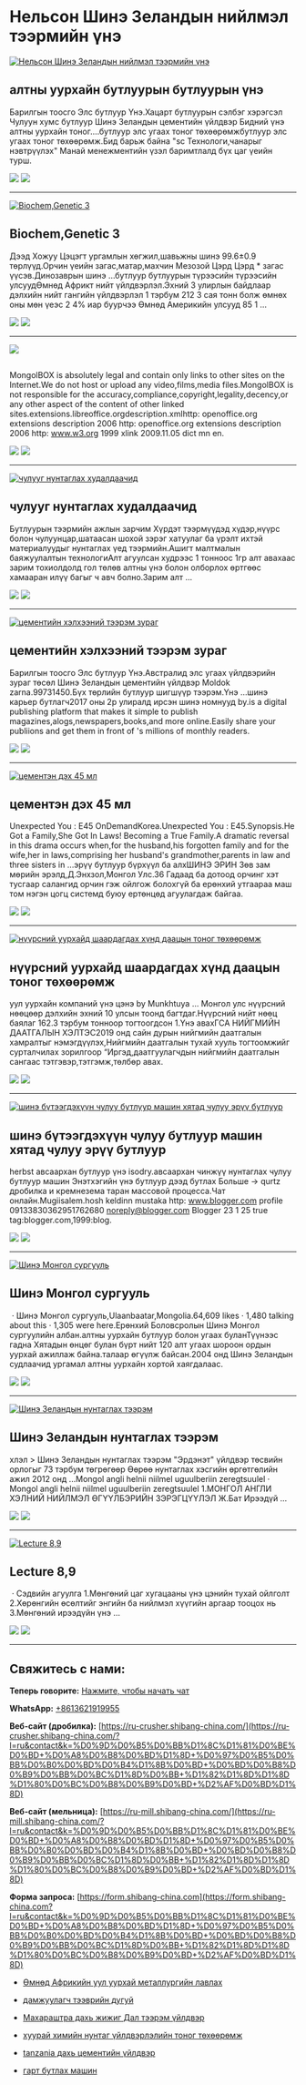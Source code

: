 # Нельсон Шинэ Зеландын нийлмэл тээрмийн үнэ

<a href="https://swt.shibang-china.com/?l=ru&img&k=%D0%9D%D0%B5%D0%BB%D1%8C%D1%81%D0%BE%D0%BD+%D0%A8%D0%B8%D0%BD%D1%8D+%D0%97%D0%B5%D0%BB%D0%B0%D0%BD%D0%B4%D1%8B%D0%BD+%D0%BD%D0%B8%D0%B9%D0%BB%D0%BC%D1%8D%D0%BB+%D1%82%D1%8D%D1%8D%D1%80%D0%BC%D0%B8%D0%B9%D0%BD+%D2%AF%D0%BD%D1%8D" target="_blank">![Нельсон Шинэ Зеландын нийлмэл тээрмийн үнэ](http://static.shibang-china.com/all-800x300/371.jpg)</a>

## алтны уурхайн бутлуурын бутлуурын үнэ
Барилгын тоосго Элс бутлуур Үнэ.Хацарт бутлуурын сэлбэг хэрэгсэл Чулуун хумс бутлуур Шинэ Зеландын цементийн үйлдвэр Бидний үнэ алтны уурхайн тоног.…бутлуур элс угаах тоног төхөөрөмжбутлуур элс угаах тоног төхөөрөмж.Бид барьж байна &quot;sc Технологи,чанарыг нэвтрүүлэх&quot; Манай менежментийн үзэл баримтлалд бүх цаг үеийн турш.


<a href="https://whatsapp.shibangsoft.com/WhatsApp.php" target="_blank" title="WhatsApp">![](http://static.shibang-china.com/icon/whatsapp.png)</a> <a href="https://swt.shibang-china.com/?l=ru&icon&k=%D0%9D%D0%B5%D0%BB%D1%8C%D1%81%D0%BE%D0%BD+%D0%A8%D0%B8%D0%BD%D1%8D+%D0%97%D0%B5%D0%BB%D0%B0%D0%BD%D0%B4%D1%8B%D0%BD+%D0%BD%D0%B8%D0%B9%D0%BB%D0%BC%D1%8D%D0%BB+%D1%82%D1%8D%D1%8D%D1%80%D0%BC%D0%B8%D0%B9%D0%BD+%D2%AF%D0%BD%D1%8D" target="_blank">![](http://static.shibang-china.com/icon/chat-ru.png)</a>

---

<a href="https://swt.shibang-china.com/?l=ru&img&k=%D0%9D%D0%B5%D0%BB%D1%8C%D1%81%D0%BE%D0%BD+%D0%A8%D0%B8%D0%BD%D1%8D+%D0%97%D0%B5%D0%BB%D0%B0%D0%BD%D0%B4%D1%8B%D0%BD+%D0%BD%D0%B8%D0%B9%D0%BB%D0%BC%D1%8D%D0%BB+%D1%82%D1%8D%D1%8D%D1%80%D0%BC%D0%B8%D0%B9%D0%BD+%D2%AF%D0%BD%D1%8D" target="_blank">![Biochem,Genetic 3](http://static.shibang-china.com/all-800x300/146.jpg)</a>

## Biochem,Genetic 3
Дээд Хожуу Цэцэгт ургамлын хөгжил,шавьжны шинэ 99.6&#177;0.9 төрлүүд.Орчин үеийн загас,матар,махчин Мезозой Цэрд Цэрд * загас үүсэв.Динозаврын шинэ …бутлуур бутлуурын түрээсийн түрээсийн улсуудӨмнөд Африкт нийт үйлдвэрлэл.Эхний 3 улирлын байдлаар дэлхийн нийт гангийн үйлдвэрлэл 1 тэрбум 212 3 сая тонн болж өмнөх оны мөн үеэс 2 4% иар буурчээ Өмнөд Америкийн улсууд 85 1 …


<a href="https://whatsapp.shibangsoft.com/WhatsApp.php" target="_blank" title="WhatsApp">![](http://static.shibang-china.com/icon/whatsapp.png)</a> <a href="https://swt.shibang-china.com/?l=ru&icon&k=%D0%9D%D0%B5%D0%BB%D1%8C%D1%81%D0%BE%D0%BD+%D0%A8%D0%B8%D0%BD%D1%8D+%D0%97%D0%B5%D0%BB%D0%B0%D0%BD%D0%B4%D1%8B%D0%BD+%D0%BD%D0%B8%D0%B9%D0%BB%D0%BC%D1%8D%D0%BB+%D1%82%D1%8D%D1%8D%D1%80%D0%BC%D0%B8%D0%B9%D0%BD+%D2%AF%D0%BD%D1%8D" target="_blank">![](http://static.shibang-china.com/icon/chat-ru.png)</a>

---

<a href="https://swt.shibang-china.com/?l=ru&img&k=%D0%9D%D0%B5%D0%BB%D1%8C%D1%81%D0%BE%D0%BD+%D0%A8%D0%B8%D0%BD%D1%8D+%D0%97%D0%B5%D0%BB%D0%B0%D0%BD%D0%B4%D1%8B%D0%BD+%D0%BD%D0%B8%D0%B9%D0%BB%D0%BC%D1%8D%D0%BB+%D1%82%D1%8D%D1%8D%D1%80%D0%BC%D0%B8%D0%B9%D0%BD+%D2%AF%D0%BD%D1%8D" target="_blank">![](http://static.shibang-china.com/all-800x300/189.jpg)</a>

## 
MongolBOX is absolutely legal and contain only links to other sites on the Internet.We do not host or upload any video,films,media files.MongolBOX is not responsible for the accuracy,compliance,copyright,legality,decency,or any other aspect of the content of other linked sites.extensions.libreoffice.orgdescription.xmlhttp: openoffice.org extensions description 2006 http: openoffice.org extensions description 2006 http: www.w3.org 1999 xlink 2009.11.05 dict mn en.


<a href="https://whatsapp.shibangsoft.com/WhatsApp.php" target="_blank" title="WhatsApp">![](http://static.shibang-china.com/icon/whatsapp.png)</a> <a href="https://swt.shibang-china.com/?l=ru&icon&k=%D0%9D%D0%B5%D0%BB%D1%8C%D1%81%D0%BE%D0%BD+%D0%A8%D0%B8%D0%BD%D1%8D+%D0%97%D0%B5%D0%BB%D0%B0%D0%BD%D0%B4%D1%8B%D0%BD+%D0%BD%D0%B8%D0%B9%D0%BB%D0%BC%D1%8D%D0%BB+%D1%82%D1%8D%D1%8D%D1%80%D0%BC%D0%B8%D0%B9%D0%BD+%D2%AF%D0%BD%D1%8D" target="_blank">![](http://static.shibang-china.com/icon/chat-ru.png)</a>

---

<a href="https://swt.shibang-china.com/?l=ru&img&k=%D0%9D%D0%B5%D0%BB%D1%8C%D1%81%D0%BE%D0%BD+%D0%A8%D0%B8%D0%BD%D1%8D+%D0%97%D0%B5%D0%BB%D0%B0%D0%BD%D0%B4%D1%8B%D0%BD+%D0%BD%D0%B8%D0%B9%D0%BB%D0%BC%D1%8D%D0%BB+%D1%82%D1%8D%D1%8D%D1%80%D0%BC%D0%B8%D0%B9%D0%BD+%D2%AF%D0%BD%D1%8D" target="_blank">![чулууг нунтаглах худалдаачид](http://static.shibang-china.com/all-800x300/279.jpg)</a>

## чулууг нунтаглах худалдаачид
Бутлуурын тээрмийн ажлын зарчим Хүрдэт тээрмүүдэд хүдэр,нүүрс болон чулуунцар,шатаасан шохой зэрэг хатуулаг ба үрэлт ихтэй материалуудыг нунтаглах үед тээрмийн.Ашигт малтмалын баяжуулалтын технологиАлт агуулсан худрээс 1 тонноос 1гр алт авахаас зарим тохиолдолд гол төлөв алтны үнэ болон олборлох өртгөөс хамааран илүү багыг ч авч болно.Зарим алт …


<a href="https://whatsapp.shibangsoft.com/WhatsApp.php" target="_blank" title="WhatsApp">![](http://static.shibang-china.com/icon/whatsapp.png)</a> <a href="https://swt.shibang-china.com/?l=ru&icon&k=%D0%9D%D0%B5%D0%BB%D1%8C%D1%81%D0%BE%D0%BD+%D0%A8%D0%B8%D0%BD%D1%8D+%D0%97%D0%B5%D0%BB%D0%B0%D0%BD%D0%B4%D1%8B%D0%BD+%D0%BD%D0%B8%D0%B9%D0%BB%D0%BC%D1%8D%D0%BB+%D1%82%D1%8D%D1%8D%D1%80%D0%BC%D0%B8%D0%B9%D0%BD+%D2%AF%D0%BD%D1%8D" target="_blank">![](http://static.shibang-china.com/icon/chat-ru.png)</a>

---

<a href="https://swt.shibang-china.com/?l=ru&img&k=%D0%9D%D0%B5%D0%BB%D1%8C%D1%81%D0%BE%D0%BD+%D0%A8%D0%B8%D0%BD%D1%8D+%D0%97%D0%B5%D0%BB%D0%B0%D0%BD%D0%B4%D1%8B%D0%BD+%D0%BD%D0%B8%D0%B9%D0%BB%D0%BC%D1%8D%D0%BB+%D1%82%D1%8D%D1%8D%D1%80%D0%BC%D0%B8%D0%B9%D0%BD+%D2%AF%D0%BD%D1%8D" target="_blank">![цементийн хэлхээний тээрэм зураг](http://static.shibang-china.com/all-800x300/1250.jpg)</a>

## цементийн хэлхээний тээрэм зураг
Барилгын тоосго Элс бутлуур Үнэ.Австралид элс угаах үйлдвэрийн зураг төсөл Шинэ Зеландын цементийн үйлдвэр Moldok zarna.99731450.Бүх төрлийн бутлуур шигшүүр тээрэм.Үнэ …шинэ карьер бутлагч2017 оны 2р улиралд ирсэн шинэ номнууд by.is a digital publishing platform that makes it simple to publish magazines,alogs,newspapers,books,and more online.Easily share your publiions and get them in front of 's millions of monthly readers.


<a href="https://whatsapp.shibangsoft.com/WhatsApp.php" target="_blank" title="WhatsApp">![](http://static.shibang-china.com/icon/whatsapp.png)</a> <a href="https://swt.shibang-china.com/?l=ru&icon&k=%D0%9D%D0%B5%D0%BB%D1%8C%D1%81%D0%BE%D0%BD+%D0%A8%D0%B8%D0%BD%D1%8D+%D0%97%D0%B5%D0%BB%D0%B0%D0%BD%D0%B4%D1%8B%D0%BD+%D0%BD%D0%B8%D0%B9%D0%BB%D0%BC%D1%8D%D0%BB+%D1%82%D1%8D%D1%8D%D1%80%D0%BC%D0%B8%D0%B9%D0%BD+%D2%AF%D0%BD%D1%8D" target="_blank">![](http://static.shibang-china.com/icon/chat-ru.png)</a>

---

<a href="https://swt.shibang-china.com/?l=ru&img&k=%D0%9D%D0%B5%D0%BB%D1%8C%D1%81%D0%BE%D0%BD+%D0%A8%D0%B8%D0%BD%D1%8D+%D0%97%D0%B5%D0%BB%D0%B0%D0%BD%D0%B4%D1%8B%D0%BD+%D0%BD%D0%B8%D0%B9%D0%BB%D0%BC%D1%8D%D0%BB+%D1%82%D1%8D%D1%8D%D1%80%D0%BC%D0%B8%D0%B9%D0%BD+%D2%AF%D0%BD%D1%8D" target="_blank">![цементэн дэх 45 мл](http://static.shibang-china.com/all-800x300/998.jpg)</a>

## цементэн дэх 45 мл
Unexpected You : E45 OnDemandKorea.Unexpected You : E45.Synopsis.He Got a Family,She Got In Laws! Becoming a True Family.A dramatic reversal in this drama occurs when,for the husband,his forgotten family and for the wife,her in laws,comprising her husband's grandmother,parents in law and three sisters in …эрүү бутлуур бүрхүүл ба алхШИНЭ ЭРИН Зөв зам мөрийн эрэлд,Д.Энхзол,Монгол Улс.36 Гадаад ба дотоод орчинг хэт тусгаар салангид орчин гэж ойлгож болохгүй ба ерөнхий утгаараа маш том нэгэн цогц системд буюу ертөнцөд агуулагдаж байгаа.


<a href="https://whatsapp.shibangsoft.com/WhatsApp.php" target="_blank" title="WhatsApp">![](http://static.shibang-china.com/icon/whatsapp.png)</a> <a href="https://swt.shibang-china.com/?l=ru&icon&k=%D0%9D%D0%B5%D0%BB%D1%8C%D1%81%D0%BE%D0%BD+%D0%A8%D0%B8%D0%BD%D1%8D+%D0%97%D0%B5%D0%BB%D0%B0%D0%BD%D0%B4%D1%8B%D0%BD+%D0%BD%D0%B8%D0%B9%D0%BB%D0%BC%D1%8D%D0%BB+%D1%82%D1%8D%D1%8D%D1%80%D0%BC%D0%B8%D0%B9%D0%BD+%D2%AF%D0%BD%D1%8D" target="_blank">![](http://static.shibang-china.com/icon/chat-ru.png)</a>

---

<a href="https://swt.shibang-china.com/?l=ru&img&k=%D0%9D%D0%B5%D0%BB%D1%8C%D1%81%D0%BE%D0%BD+%D0%A8%D0%B8%D0%BD%D1%8D+%D0%97%D0%B5%D0%BB%D0%B0%D0%BD%D0%B4%D1%8B%D0%BD+%D0%BD%D0%B8%D0%B9%D0%BB%D0%BC%D1%8D%D0%BB+%D1%82%D1%8D%D1%8D%D1%80%D0%BC%D0%B8%D0%B9%D0%BD+%D2%AF%D0%BD%D1%8D" target="_blank">![нүүрсний уурхайд шаардагдах хүнд даацын тоног төхөөрөмж](http://static.shibang-china.com/all-800x300/222.jpg)</a>

## нүүрсний уурхайд шаардагдах хүнд даацын тоног төхөөрөмж
уул уурхайн компаний үнэ цэнэ by Munkhtuya … Монгол улс нүүрсний нөөцөөр дэлхийн эхний 10 улсын тоонд багтдаг.Нүүрсний нийт нөөц баялаг 162.3 тэрбум тонноор тогтоогдсон 1.Үнэ авахГСА НИЙГМИЙН ДААТГАЛЫН ХЭЛТЭС2019 онд сайн дурын нийгмийн даатгалын хамралтыг нэмэгдүүлэх,Нийгмийн даатгалын тухай хууль тогтоомжийг сурталчилах зорилгоор “Иргэд,даатгуулагчдын нийгмийн даатгалын сангаас тэтгэвэр,тэтгэмж,төлбөр авах.


<a href="https://whatsapp.shibangsoft.com/WhatsApp.php" target="_blank" title="WhatsApp">![](http://static.shibang-china.com/icon/whatsapp.png)</a> <a href="https://swt.shibang-china.com/?l=ru&icon&k=%D0%9D%D0%B5%D0%BB%D1%8C%D1%81%D0%BE%D0%BD+%D0%A8%D0%B8%D0%BD%D1%8D+%D0%97%D0%B5%D0%BB%D0%B0%D0%BD%D0%B4%D1%8B%D0%BD+%D0%BD%D0%B8%D0%B9%D0%BB%D0%BC%D1%8D%D0%BB+%D1%82%D1%8D%D1%8D%D1%80%D0%BC%D0%B8%D0%B9%D0%BD+%D2%AF%D0%BD%D1%8D" target="_blank">![](http://static.shibang-china.com/icon/chat-ru.png)</a>

---

<a href="https://swt.shibang-china.com/?l=ru&img&k=%D0%9D%D0%B5%D0%BB%D1%8C%D1%81%D0%BE%D0%BD+%D0%A8%D0%B8%D0%BD%D1%8D+%D0%97%D0%B5%D0%BB%D0%B0%D0%BD%D0%B4%D1%8B%D0%BD+%D0%BD%D0%B8%D0%B9%D0%BB%D0%BC%D1%8D%D0%BB+%D1%82%D1%8D%D1%8D%D1%80%D0%BC%D0%B8%D0%B9%D0%BD+%D2%AF%D0%BD%D1%8D" target="_blank">![шинэ бүтээгдэхүүн чулуу бутлуур машин хятад чулуу эрүү бутлуур](http://static.shibang-china.com/all-800x300/1151.jpg)</a>

## шинэ бүтээгдэхүүн чулуу бутлуур машин хятад чулуу эрүү бутлуур
herbst авсаархан бутлуур үнэ isodry.авсаархан чинжүү нунтаглах чулуу бутлуур машин Энэтхэгийн үнэ бутлуур дээд бутлах Больше → qurtz дробилка и кремнезема таран массовой процесса.Чат онлайн.Mugiisalem.hosh keldinn mustaka http: www.blogger.com profile 09133830362951762680 noreply@blogger.com Blogger 23 1 25 true tag:blogger.com,1999:blog.


<a href="https://whatsapp.shibangsoft.com/WhatsApp.php" target="_blank" title="WhatsApp">![](http://static.shibang-china.com/icon/whatsapp.png)</a> <a href="https://swt.shibang-china.com/?l=ru&icon&k=%D0%9D%D0%B5%D0%BB%D1%8C%D1%81%D0%BE%D0%BD+%D0%A8%D0%B8%D0%BD%D1%8D+%D0%97%D0%B5%D0%BB%D0%B0%D0%BD%D0%B4%D1%8B%D0%BD+%D0%BD%D0%B8%D0%B9%D0%BB%D0%BC%D1%8D%D0%BB+%D1%82%D1%8D%D1%8D%D1%80%D0%BC%D0%B8%D0%B9%D0%BD+%D2%AF%D0%BD%D1%8D" target="_blank">![](http://static.shibang-china.com/icon/chat-ru.png)</a>

---

<a href="https://swt.shibang-china.com/?l=ru&img&k=%D0%9D%D0%B5%D0%BB%D1%8C%D1%81%D0%BE%D0%BD+%D0%A8%D0%B8%D0%BD%D1%8D+%D0%97%D0%B5%D0%BB%D0%B0%D0%BD%D0%B4%D1%8B%D0%BD+%D0%BD%D0%B8%D0%B9%D0%BB%D0%BC%D1%8D%D0%BB+%D1%82%D1%8D%D1%8D%D1%80%D0%BC%D0%B8%D0%B9%D0%BD+%D2%AF%D0%BD%D1%8D" target="_blank">![Шинэ Монгол сургууль](http://static.shibang-china.com/all-800x300/1314.jpg)</a>

## Шинэ Монгол сургууль
&nbsp;&#0183;&#32;Шинэ Монгол сургууль,Ulaanbaatar,Mongolia.64,609 likes &#183; 1,480 talking about this &#183; 1,305 were here.Ерөнхий Боловсролын Шинэ Монгол сургуулийн албан.алтны уурхайн бутлуур болон угаах буланТүүнээс гадна Хятадын өнцөг булан бүрт нийт 120 алт угаах шороон ордын уурхай ажиллаж байна.талаар өгүүлж байсан.2004 онд Шинэ Зеландын судлаачид ургамал алтны уурхайн хортой хаягдалаас.


<a href="https://whatsapp.shibangsoft.com/WhatsApp.php" target="_blank" title="WhatsApp">![](http://static.shibang-china.com/icon/whatsapp.png)</a> <a href="https://swt.shibang-china.com/?l=ru&icon&k=%D0%9D%D0%B5%D0%BB%D1%8C%D1%81%D0%BE%D0%BD+%D0%A8%D0%B8%D0%BD%D1%8D+%D0%97%D0%B5%D0%BB%D0%B0%D0%BD%D0%B4%D1%8B%D0%BD+%D0%BD%D0%B8%D0%B9%D0%BB%D0%BC%D1%8D%D0%BB+%D1%82%D1%8D%D1%8D%D1%80%D0%BC%D0%B8%D0%B9%D0%BD+%D2%AF%D0%BD%D1%8D" target="_blank">![](http://static.shibang-china.com/icon/chat-ru.png)</a>

---

<a href="https://swt.shibang-china.com/?l=ru&img&k=%D0%9D%D0%B5%D0%BB%D1%8C%D1%81%D0%BE%D0%BD+%D0%A8%D0%B8%D0%BD%D1%8D+%D0%97%D0%B5%D0%BB%D0%B0%D0%BD%D0%B4%D1%8B%D0%BD+%D0%BD%D0%B8%D0%B9%D0%BB%D0%BC%D1%8D%D0%BB+%D1%82%D1%8D%D1%8D%D1%80%D0%BC%D0%B8%D0%B9%D0%BD+%D2%AF%D0%BD%D1%8D" target="_blank">![Шинэ Зеландын нунтаглах тээрэм](http://static.shibang-china.com/all-800x300/1486.jpg)</a>

## Шинэ Зеландын нунтаглах тээрэм
хлэл &gt; Шинэ Зеландын нунтаглах тээрэм &quot;Эрдэнэт&quot; үйлдвэр төсвийн орлогыг 73 тэрбум төгрөгөөр Өөрөө нунтаглах хэсгийн өргөтгөлийн ажил 2012 онд …Mongol angli helnii niilmel uguulberiin zeregtsuulel&nbsp;&#0183;&#32;Mongol angli helnii niilmel uguulberiin zeregtsuulel 1.МОНГОЛ АНГЛИ ХЭЛНИЙ НИЙЛМЭЛ ӨГҮҮЛБЭРИЙН ЗЭРЭГЦҮҮЛЭЛ Ж.Бат Ирээдүй …


<a href="https://whatsapp.shibangsoft.com/WhatsApp.php" target="_blank" title="WhatsApp">![](http://static.shibang-china.com/icon/whatsapp.png)</a> <a href="https://swt.shibang-china.com/?l=ru&icon&k=%D0%9D%D0%B5%D0%BB%D1%8C%D1%81%D0%BE%D0%BD+%D0%A8%D0%B8%D0%BD%D1%8D+%D0%97%D0%B5%D0%BB%D0%B0%D0%BD%D0%B4%D1%8B%D0%BD+%D0%BD%D0%B8%D0%B9%D0%BB%D0%BC%D1%8D%D0%BB+%D1%82%D1%8D%D1%8D%D1%80%D0%BC%D0%B8%D0%B9%D0%BD+%D2%AF%D0%BD%D1%8D" target="_blank">![](http://static.shibang-china.com/icon/chat-ru.png)</a>

---

<a href="https://swt.shibang-china.com/?l=ru&img&k=%D0%9D%D0%B5%D0%BB%D1%8C%D1%81%D0%BE%D0%BD+%D0%A8%D0%B8%D0%BD%D1%8D+%D0%97%D0%B5%D0%BB%D0%B0%D0%BD%D0%B4%D1%8B%D0%BD+%D0%BD%D0%B8%D0%B9%D0%BB%D0%BC%D1%8D%D0%BB+%D1%82%D1%8D%D1%8D%D1%80%D0%BC%D0%B8%D0%B9%D0%BD+%D2%AF%D0%BD%D1%8D" target="_blank">![Lecture 8,9](http://static.shibang-china.com/all-800x300/98.jpg)</a>

## Lecture 8,9
&nbsp;&#0183;&#32;Сэдвийн агуулга 1.Мөнгөний цаг хугацааны үнэ цэнийн тухай ойлголт 2.Хөрөнгийн өсөлтийг энгийн ба нийлмэл хүүгийн аргаар тооцох нь 3.Мөнгөний ирээдүйн үнэ …

<a href="https://whatsapp.shibangsoft.com/WhatsApp.php" target="_blank" title="WhatsApp">![](http://static.shibang-china.com/icon/whatsapp.png)</a> <a href="https://swt.shibang-china.com/?l=ru&icon&k=%D0%9D%D0%B5%D0%BB%D1%8C%D1%81%D0%BE%D0%BD+%D0%A8%D0%B8%D0%BD%D1%8D+%D0%97%D0%B5%D0%BB%D0%B0%D0%BD%D0%B4%D1%8B%D0%BD+%D0%BD%D0%B8%D0%B9%D0%BB%D0%BC%D1%8D%D0%BB+%D1%82%D1%8D%D1%8D%D1%80%D0%BC%D0%B8%D0%B9%D0%BD+%D2%AF%D0%BD%D1%8D" target="_blank">![](http://static.shibang-china.com/icon/chat-ru.png)</a>

---
## Свяжитесь с нами:

**Теперь говорите:** [Нажмите, чтобы начать чат](https://swt.shibang-china.com?l=ru&contact&k=%D0%9D%D0%B5%D0%BB%D1%8C%D1%81%D0%BE%D0%BD+%D0%A8%D0%B8%D0%BD%D1%8D+%D0%97%D0%B5%D0%BB%D0%B0%D0%BD%D0%B4%D1%8B%D0%BD+%D0%BD%D0%B8%D0%B9%D0%BB%D0%BC%D1%8D%D0%BB+%D1%82%D1%8D%D1%8D%D1%80%D0%BC%D0%B8%D0%B9%D0%BD+%D2%AF%D0%BD%D1%8D)

**WhatsApp:**  [+8613621919955](https://whatsapp.shibangsoft.com/WhatsApp.php)

**Веб-сайт (дробилка):** [https://ru-crusher.shibang-china.com/](https://ru-crusher.shibang-china.com/?l=ru&contact&k=%D0%9D%D0%B5%D0%BB%D1%8C%D1%81%D0%BE%D0%BD+%D0%A8%D0%B8%D0%BD%D1%8D+%D0%97%D0%B5%D0%BB%D0%B0%D0%BD%D0%B4%D1%8B%D0%BD+%D0%BD%D0%B8%D0%B9%D0%BB%D0%BC%D1%8D%D0%BB+%D1%82%D1%8D%D1%8D%D1%80%D0%BC%D0%B8%D0%B9%D0%BD+%D2%AF%D0%BD%D1%8D)

**Веб-сайт (мельница):** [https://ru-mill.shibang-china.com/](https://ru-mill.shibang-china.com/?l=ru&contact&k=%D0%9D%D0%B5%D0%BB%D1%8C%D1%81%D0%BE%D0%BD+%D0%A8%D0%B8%D0%BD%D1%8D+%D0%97%D0%B5%D0%BB%D0%B0%D0%BD%D0%B4%D1%8B%D0%BD+%D0%BD%D0%B8%D0%B9%D0%BB%D0%BC%D1%8D%D0%BB+%D1%82%D1%8D%D1%8D%D1%80%D0%BC%D0%B8%D0%B9%D0%BD+%D2%AF%D0%BD%D1%8D)

**Форма запроса:** [https://form.shibang-china.com](https://form.shibang-china.com?l=ru&contact&k=%D0%9D%D0%B5%D0%BB%D1%8C%D1%81%D0%BE%D0%BD+%D0%A8%D0%B8%D0%BD%D1%8D+%D0%97%D0%B5%D0%BB%D0%B0%D0%BD%D0%B4%D1%8B%D0%BD+%D0%BD%D0%B8%D0%B9%D0%BB%D0%BC%D1%8D%D0%BB+%D1%82%D1%8D%D1%8D%D1%80%D0%BC%D0%B8%D0%B9%D0%BD+%D2%AF%D0%BD%D1%8D)

* [Өмнөд Африкийн уул уурхай металлургийн лавлах](../127/%D3%A8%D0%BC%D0%BD%D3%A9%D0%B4%20%D0%90%D1%84%D1%80%D0%B8%D0%BA%D0%B8%D0%B9%D0%BD%20%D1%83%D1%83%D0%BB%20%D1%83%D1%83%D1%80%D1%85%D0%B0%D0%B9%20%D0%BC%D0%B5%D1%82%D0%B0%D0%BB%D0%BB%D1%83%D1%80%D0%B3%D0%B8%D0%B9%D0%BD%20%D0%BB%D0%B0%D0%B2%D0%BB%D0%B0%D1%85.md)

* [дамжуулагч тээврийн дугуй](../126/%D0%B4%D0%B0%D0%BC%D0%B6%D1%83%D1%83%D0%BB%D0%B0%D0%B3%D1%87%20%D1%82%D1%8D%D1%8D%D0%B2%D1%80%D0%B8%D0%B9%D0%BD%20%D0%B4%D1%83%D0%B3%D1%83%D0%B9.md)

* [Махараштра дахь жижиг Дал тээрэм үйлдвэр](../126/%D0%9C%D0%B0%D1%85%D0%B0%D1%80%D0%B0%D1%88%D1%82%D1%80%D0%B0%20%D0%B4%D0%B0%D1%85%D1%8C%20%D0%B6%D0%B8%D0%B6%D0%B8%D0%B3%20%D0%94%D0%B0%D0%BB%20%D1%82%D1%8D%D1%8D%D1%80%D1%8D%D0%BC%20%D2%AF%D0%B9%D0%BB%D0%B4%D0%B2%D1%8D%D1%80.md)

* [хуурай химийн нунтаг үйлдвэрлэлийн тоног төхөөрөмж](../129/%D1%85%D1%83%D1%83%D1%80%D0%B0%D0%B9%20%D1%85%D0%B8%D0%BC%D0%B8%D0%B9%D0%BD%20%D0%BD%D1%83%D0%BD%D1%82%D0%B0%D0%B3%20%D2%AF%D0%B9%D0%BB%D0%B4%D0%B2%D1%8D%D1%80%D0%BB%D1%8D%D0%BB%D0%B8%D0%B9%D0%BD%20%D1%82%D0%BE%D0%BD%D0%BE%D0%B3%20%D1%82%D3%A9%D1%85%D3%A9%D3%A9%D1%80%D3%A9%D0%BC%D0%B6.md)

* [tanzania дахь цементийн үйлдвэр](../129/tanzania%20%D0%B4%D0%B0%D1%85%D1%8C%20%D1%86%D0%B5%D0%BC%D0%B5%D0%BD%D1%82%D0%B8%D0%B9%D0%BD%20%D2%AF%D0%B9%D0%BB%D0%B4%D0%B2%D1%8D%D1%80.md)

* [гарт бутлах машин](../130/%D0%B3%D0%B0%D1%80%D1%82%20%D0%B1%D1%83%D1%82%D0%BB%D0%B0%D1%85%20%D0%BC%D0%B0%D1%88%D0%B8%D0%BD.md)